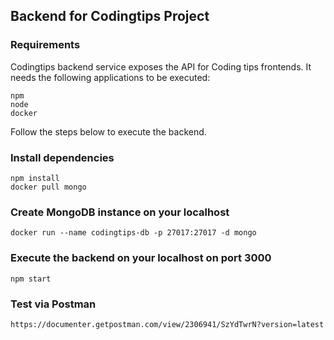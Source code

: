 ## Backend for Codingtips Project

### Requirements

Codingtips backend service exposes the API for Coding tips frontends.
It needs the following applications to be executed:

```
npm
node
docker
```

Follow the steps below to execute the backend.

### Install dependencies

```
npm install
docker pull mongo
```

### Create MongoDB instance on your localhost

```
docker run --name codingtips-db -p 27017:27017 -d mongo
```

### Execute the backend on your localhost on port 3000

```
npm start
```

### Test via Postman

```
https://documenter.getpostman.com/view/2306941/SzYdTwrN?version=latest
```

